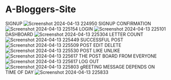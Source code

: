 # A-Bloggers-Site 
SIGNUP  ![Screenshot 2024-04-13 224950](https://github.com/SoftwareMack/A-Bloggers-Site/assets/142954704/6baa8db0-0524-476e-bbbb-d293c91d2dbe)
SIGNUP CONFIRMATION  ![Screenshot 2024-04-13 225154](https://github.com/SoftwareMack/A-Bloggers-Site/assets/142954704/12ff2d87-1a7c-4a79-8448-18455dc6c941)
LOGIN ![Screenshot 2024-04-13 225101](https://github.com/SoftwareMack/A-Bloggers-Site/assets/142954704/a6db14c5-305b-42b4-b6c3-68ef71849784)
DASHBOARD ![Screenshot 2024-04-13 225304](https://github.com/SoftwareMack/A-Bloggers-Site/assets/142954704/95ea5443-d1bc-4e49-ba26-72d6e4cb21af)
LETTER COUNT ![Screenshot 2024-04-13 225449](https://github.com/SoftwareMack/A-Bloggers-Site/assets/142954704/7bd20da0-23cc-401b-a30e-937f92ae80ef)
SUCCESSFUL POST ![Screenshot 2024-04-13 225509](https://github.com/SoftwareMack/A-Bloggers-Site/assets/142954704/b941e5a2-55a7-49b9-9375-c891bd3e565c)
POST EDIT DELETE  ![Screenshot 2024-04-13 225530](https://github.com/SoftwareMack/A-Bloggers-Site/assets/142954704/8776c79c-0099-4337-a4a2-8abd72ec9f1f)
POST LIKE UNLIKE ![Screenshot 2024-04-13 225617](https://github.com/SoftwareMack/A-Bloggers-Site/assets/142954704/f664746b-7887-4e1e-b49f-afa0ccf277cf)
THE POST BOARD FROM EVERYONE ![Screenshot 2024-04-13 225617](https://github.com/SoftwareMack/A-Bloggers-Site/assets/142954704/62a54b25-6046-4105-bf89-19e0153516f2)
LOG OUT ![Screenshot 2024-04-13 225803](https://github.com/SoftwareMack/A-Bloggers-Site/assets/142954704/6c1017d0-b681-4f2f-b2ff-4fae14ae3ab9)
gREETING MESSAGE DEPENDS ON TIME OF DAY ![Screenshot 2024-04-13 225833](https://github.com/SoftwareMack/A-Bloggers-Site/assets/142954704/882bd148-3436-46b2-b21d-6056659a747a)

















